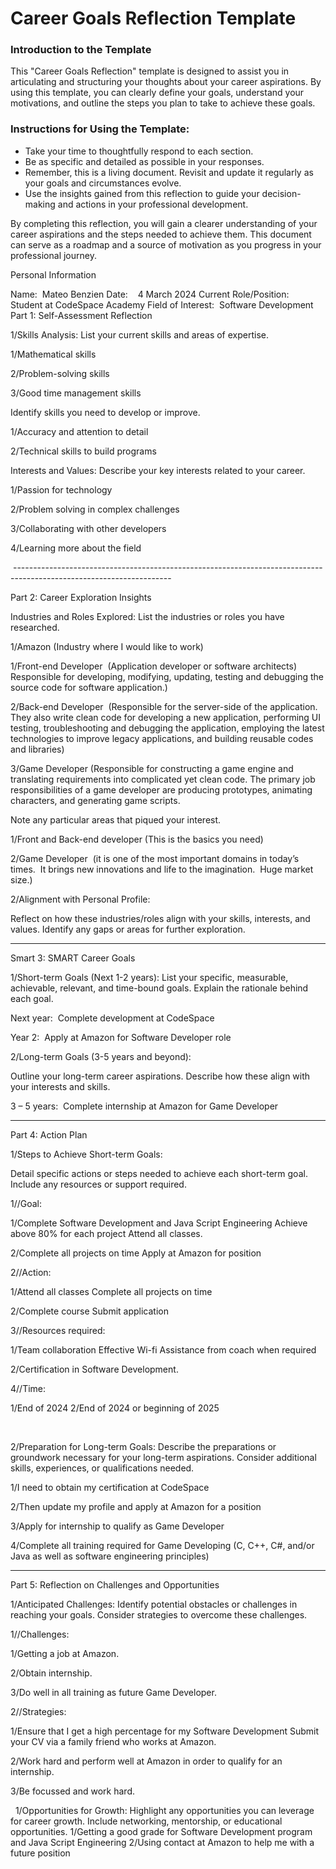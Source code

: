 
# Career Goals Reflection Template

### Introduction to the Template

This "Career Goals Reflection" template is designed to assist you in articulating and structuring your thoughts about your career aspirations. By using this template, you can clearly define your goals, understand your motivations, and outline the steps you plan to take to achieve these goals.

### Instructions for Using the Template:

- Take your time to thoughtfully respond to each section.
- Be as specific and detailed as possible in your responses.
- Remember, this is a living document. Revisit and update it regularly as your goals and circumstances evolve.
- Use the insights gained from this reflection to guide your decision-making and actions in your professional development.

By completing this reflection, you will gain a clearer understanding of your career aspirations and the steps needed to achieve them. This document can serve as a roadmap and a source of motivation as you progress in your professional journey.

Personal Information

Name:  Mateo Benzien
Date:    4 March 2024
Current Role/Position:  Student at CodeSpace Academy
Field of Interest:  Software Development
Part 1: Self-Assessment Reflection

1/Skills Analysis:
List your current skills and areas of expertise.

1/Mathematical skills

2/Problem-solving skills

3/Good time management skills
 

Identify skills you need to develop or improve.

1/Accuracy and attention to detail

2/Technical skills to build programs
		
Interests and Values:
Describe your key interests related to your career.

1/Passion for technology

2/Problem solving in complex challenges

3/Collaborating with other developers

4/Learning more about the field

 ---------------------------------------------------------------------------------------------------------------------

Part 2: Career Exploration Insights

Industries and Roles Explored:
List the industries or roles you have researched.

1/Amazon (Industry where I would like to work)

1/Front-end Developer  (Application developer or software architects)  Responsible for developing, modifying, updating, testing and debugging the source code for software application.)

2/Back-end Developer  (Responsible for the server-side of the application. They also write clean code for developing a new application, performing UI testing, troubleshooting and debugging the application, employing the latest technologies to improve legacy applications, and building reusable codes and libraries)

3/Game Developer (Responsible for constructing a game engine and translating requirements into complicated yet clean code. The primary job responsibilities of a game developer are producing prototypes, animating characters, and generating game scripts. 

Note any particular areas that piqued your interest.

1/Front and Back-end developer (This is the basics you need)

2/Game Developer  (it is one of the most important domains in today’s times.  It brings new innovations and life to the imagination.  Huge market size.)

	
 2/Alignment with Personal Profile:
 
Reflect on how these industries/roles align with your skills, interests, and values.
Identify any gaps or areas for further exploration.

-------------------------------------------------------------------------------------------------------------------------------------------------------------
	
 Smart 3: SMART Career Goals

	
 1/Short-term Goals (Next 1-2 years):
List your specific, measurable, achievable, relevant, and time-bound goals.
Explain the rationale behind each goal.
 
Next year:  Complete development at CodeSpace

Year 2:  Apply at Amazon for Software Developer role

2/Long-term Goals (3-5 years and beyond):

Outline your long-term career aspirations.
Describe how these align with your interests and skills.

3 – 5 years:  Complete internship at Amazon for Game Developer

--------------------------------------------------------------------------------------------------------------------------------------------------------------

Part 4: Action Plan

1/Steps to Achieve Short-term Goals:

Detail specific actions or steps needed to achieve each short-term goal.
Include any resources or support required.

1//Goal:

1/Complete Software Development and Java Script Engineering
Achieve above 80% for each project
Attend all classes.

2/Complete all projects on time
Apply at Amazon for position


2//Action:

1/Attend all classes
Complete all projects on time

2/Complete course
Submit application

3//Resources required:

1/Team collaboration
Effective Wi-fi
Assistance from coach when required

2/Certification in Software Development.

4//Time:

1/End of 2024
2/End of 2024 or beginning of 2025


 

2/Preparation for Long-term Goals:
	Describe the preparations or groundwork necessary for your long-term aspirations.
	Consider additional skills, experiences, or qualifications needed.
 
1/I need to obtain my certification at CodeSpace

2/Then update my profile and apply at Amazon for a position

3/Apply for internship to qualify as Game Developer

4/Complete all training required for Game Developing (C, C++, C#, and/or Java as well as software engineering principles)

----------------------------------------------------------------------------------------------------------------------------------------------------------------------
 
Part 5: Reflection on Challenges and Opportunities

1/Anticipated Challenges:
	Identify potential obstacles or challenges in reaching your goals.
	Consider strategies to overcome these challenges.
	
1//Challenges:

1/Getting a job at Amazon.

2/Obtain internship.

3/Do well in all training as future Game Developer.

2//Strategies:

1/Ensure that I get a high percentage for my Software Development
Submit your CV via a family friend who works at Amazon.

2/Work hard and perform well at Amazon in order to qualify for an internship.

3/Be focussed and work hard.


 
1/Opportunities for Growth:
	Highlight any opportunities you can leverage for career growth.
	Include networking, mentorship, or educational opportunities.
1/Getting a good grade for Software Development program and Java Script Engineering
2/Using contact at Amazon to help me with a future position
